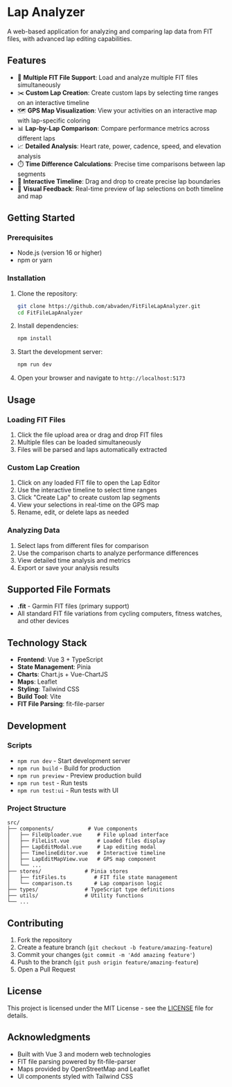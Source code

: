 # Lap Analyzer

A web-based application for analyzing and comparing lap data from FIT files, with advanced lap editing capabilities.

## Features

- 📁 **Multiple FIT File Support**: Load and analyze multiple FIT files simultaneously
- ✂️ **Custom Lap Creation**: Create custom laps by selecting time ranges on an interactive timeline
- 🗺️ **GPS Map Visualization**: View your activities on an interactive map with lap-specific coloring
- 📊 **Lap-by-Lap Comparison**: Compare performance metrics across different laps
- 📈 **Detailed Analysis**: Heart rate, power, cadence, speed, and elevation analysis
- ⏱️ **Time Difference Calculations**: Precise time comparisons between lap segments
- 🎯 **Interactive Timeline**: Drag and drop to create precise lap boundaries
- 🎨 **Visual Feedback**: Real-time preview of lap selections on both timeline and map

## Getting Started

### Prerequisites

- Node.js (version 16 or higher)
- npm or yarn

### Installation

1. Clone the repository:
   ```bash
   git clone https://github.com/abvaden/FitFileLapAnalyzer.git
   cd FitFileLapAnalyzer
   ```

2. Install dependencies:
   ```bash
   npm install
   ```

3. Start the development server:
   ```bash
   npm run dev
   ```

4. Open your browser and navigate to `http://localhost:5173`

## Usage

### Loading FIT Files

1. Click the file upload area or drag and drop FIT files
2. Multiple files can be loaded simultaneously
3. Files will be parsed and laps automatically extracted

### Custom Lap Creation

1. Click on any loaded FIT file to open the Lap Editor
2. Use the interactive timeline to select time ranges
3. Click "Create Lap" to create custom lap segments
4. View your selections in real-time on the GPS map
5. Rename, edit, or delete laps as needed

### Analyzing Data

1. Select laps from different files for comparison
2. Use the comparison charts to analyze performance differences
3. View detailed time analysis and metrics
4. Export or save your analysis results

## Supported File Formats

- **.fit** - Garmin FIT files (primary support)
- All standard FIT file variations from cycling computers, fitness watches, and other devices

## Technology Stack

- **Frontend**: Vue 3 + TypeScript
- **State Management**: Pinia
- **Charts**: Chart.js + Vue-ChartJS
- **Maps**: Leaflet
- **Styling**: Tailwind CSS
- **Build Tool**: Vite
- **FIT File Parsing**: fit-file-parser

## Development

### Scripts

- `npm run dev` - Start development server
- `npm run build` - Build for production
- `npm run preview` - Preview production build
- `npm run test` - Run tests
- `npm run test:ui` - Run tests with UI

### Project Structure

```
src/
├── components/           # Vue components
│   ├── FileUploader.vue     # File upload interface
│   ├── FileList.vue         # Loaded files display
│   ├── LapEditModal.vue     # Lap editing modal
│   ├── TimelineEditor.vue   # Interactive timeline
│   ├── LapEditMapView.vue   # GPS map component
│   └── ...
├── stores/              # Pinia stores
│   ├── fitFiles.ts         # FIT file state management
│   └── comparison.ts       # Lap comparison logic
├── types/               # TypeScript type definitions
├── utils/               # Utility functions
└── ...
```

## Contributing

1. Fork the repository
2. Create a feature branch (`git checkout -b feature/amazing-feature`)
3. Commit your changes (`git commit -m 'Add amazing feature'`)
4. Push to the branch (`git push origin feature/amazing-feature`)
5. Open a Pull Request

## License

This project is licensed under the MIT License - see the [LICENSE](LICENSE) file for details.

## Acknowledgments

- Built with Vue 3 and modern web technologies
- FIT file parsing powered by fit-file-parser
- Maps provided by OpenStreetMap and Leaflet
- UI components styled with Tailwind CSS
